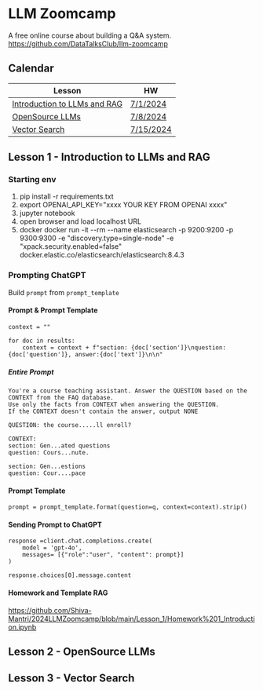 # LLM Zoomcamp
A free online course about building a Q&A system. https://github.com/DataTalksClub/llm-zoomcamp

## Calendar
| Lesson | HW |
|--------|----|
| [Introduction to LLMs and RAG](https://github.com/DataTalksClub/llm-zoomcamp/blob/main/01-intro) | [7/1/2024](https://courses.datatalks.club/llm-zoomcamp-2024/homework/hw1)|
| [OpenSource LLMs](https://github.com/DataTalksClub/llm-zoomcamp/tree/main/02-open-source) | [7/8/2024](https://github.com/DataTalksClub/llm-zoomcamp/blob/main/cohorts/2024/02-open-source/homework.md)
| [Vector Search](https://github.com/DataTalksClub/llm-zoomcamp/tree/main/03-vector-search) | [7/15/2024](https://github.com/DataTalksClub/llm-zoomcamp/blob/main/cohorts/2024/03-vector-search/homework.md)|

## Lesson 1 - Introduction to LLMs and RAG
### Starting env
1. pip install -r requirements.txt
2. export OPENAI_API_KEY="xxxx YOUR KEY FROM OPENAI xxxx"
3. jupyter notebook
4. open browser and load localhost URL
5. docker
docker run -it --rm --name elasticsearch -p 9200:9200 -p 9300:9300 -e "discovery.type=single-node" -e "xpack.security.enabled=false" docker.elastic.co/elasticsearch/elasticsearch:8.4.3

### Prompting ChatGPT
Build ```prompt``` from ```prompt_template```

#### Prompt & Prompt Template
```
context = ""

for doc in results:
    context = context + f"section: {doc['section']}\nquestion: {doc['question']}, answer:{doc['text']}\n\n"
```
##### Entire Prompt
```
You're a course teaching assistant. Answer the QUESTION based on the CONTEXT from the FAQ database.
Use only the facts from CONTEXT when answering the QUESTION.
If the CONTEXT doesn't contain the answer, output NONE

QUESTION: the course.....ll enroll?

CONTEXT:
section: Gen...ated questions
question: Cours...nute.

section: Gen...estions
question: Cour....pace 
```

#### Prompt Template
```
prompt = prompt_template.format(question=q, context=context).strip()
```

#### Sending Prompt to ChatGPT
```
response =client.chat.completions.create(
    model = 'gpt-4o',
    messages= [{"role":"user", "content": prompt}]
)

response.choices[0].message.content
```

#### Homework and Template RAG
https://github.com/Shiva-Mantri/2024LLMZoomcamp/blob/main/Lesson_1/Homework%201_Introduction.ipynb

## Lesson 2 - OpenSource LLMs

## Lesson 3 - Vector Search
###
